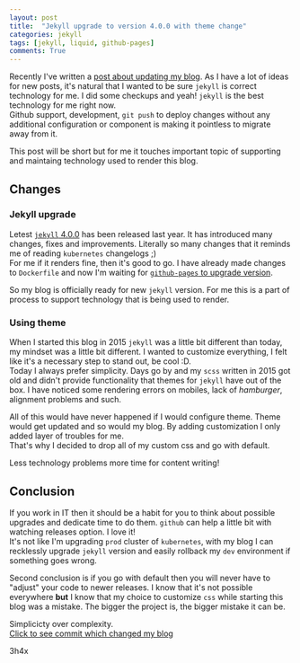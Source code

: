 ```yaml
---
layout: post
title:  "Jekyll upgrade to version 4.0.0 with theme change"
categories: jekyll
tags: [jekyll, liquid, github-pages]
comments: True
---
```


Recently I've written a [post about updating my blog](https://3h4x.github.io/jekyll/2019/08/26/blog-update.html).
As I have a lot of ideas for new posts, it's natural that I wanted to be sure `jekyll` is correct technology for me.
I did some checkups and yeah! `jekyll` is the best technology for me right now.   
Github support, development, `git push` to deploy changes without any additional configuration or component is making it 
pointless to migrate away from it.

This post will be short but for me it touches important topic of supporting and maintaing technology used to render this
blog.

<!-- readmore -->

## Changes

### Jekyll upgrade
Letest [`jekyll` 4.0.0](https://github.com/jekyll/jekyll/releases/tag/v4.0.0) has been released last year.
It has introduced many changes, fixes and improvements. Literally so many changes that it reminds me of reading 
`kubernetes` changelogs ;)  
For me if it renders fine, then it's good to go. I have already made changes to `Dockerfile` and now I'm waiting for
[`github-pages` to upgrade version](https://pages.github.com/versions/).  

So my blog is officially ready for new `jekyll` version. For me this is a part of process to support technology 
that is being used to render. 

### Using theme
When I started this blog in 2015 `jekyll` was a little bit different than today, my mindset was a little bit different.
I wanted to customize everything, I felt like it's a necessary step to stand out, be cool :D.  
Today I always prefer simplicity. Days go by and my `scss` written in 2015 got old and didn't provide functionality
that themes for `jekyll` have out of the box. I have noticed some rendering errors on mobiles, lack of _hamburger_,
alignment problems and such.  

All of this would have never happened if I would configure theme. Theme would get updated and so would my blog. By
adding customization I only added layer of troubles for me.  
That's why I decided to drop all of my custom css and go with default. 

Less technology problems more time for content writing!

## Conclusion

If you work in IT then it should be a habit for you to think about possible upgrades and dedicate time to do them. 
`github` can help a little bit with watching releases option. I love it!  
It's not like I'm upgrading `prod` cluster of `kubernetes`, with my blog I can recklessly upgrade `jekyll` version and 
easily rollback my `dev` environment if something goes wrong.  

Second conclusion is if you go with default then you will never have to "adjust" your code to newer releases. I know
that it's not possible everywhere **but** I know that my choice to customize `css` while starting this blog was a 
mistake. The bigger the project is, the bigger mistake it can be.

Simplicicty over complexity.  
[Click to see commit which changed my blog](https://github.com/3h4x/3h4x.github.io/commit/374e1b80c2e74dc47600738a674682f5b2a7ffc9) 

3h4x


